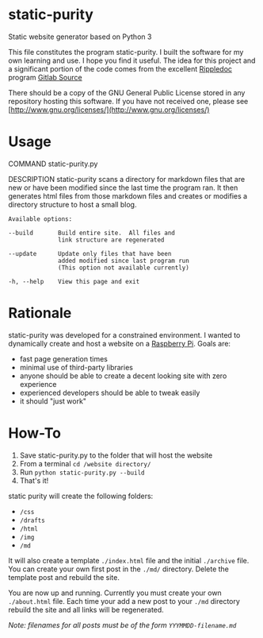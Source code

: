 # static-purity
Static website generator based on Python 3

This file constitutes the program static-purity.
I built the software for my own learning and use. I hope you find it useful. The idea for this project and a significant portion of the code comes from the excellent [Rippledoc](http://www.unexpected-vortices.com/sw/rippledoc/index.html) program [Gitlab Source](https://gitlab.com/uvtc/rippledoc)

There should be a copy of the GNU General Public License stored in any repository hosting this software. If you have not received one, please see [http://www.gnu.org/licenses/](http://www.gnu.org/licenses/)

# Usage

COMMAND
    static-purity.py
 
DESCRIPTION
    static-purity scans a directory for markdown files that are new 
    or have been modified since the last time the program ran. It 
    then generates html files from those markdown files and creates 
    or modifies a directory structure to host a small blog.   

    Available options:

    --build       Build entire site.  All files and 
                  link structure are regenerated

    --update      Update only files that have been 
                  added modified since last program run
                  (This option not available currently)

    -h, --help    View this page and exit
    
# Rationale

static-purity was developed for a constrained environment.  I wanted to dynamically create and host a website on a [Raspberry Pi](https://www.raspberrypi.org).  Goals are:

* fast page generation times
* minimal use of third-party libraries
* anyone should be able to create a decent looking site with zero experience
* experienced developers should be able to tweak easily
* it should "just work"

# How-To

1. Save static-purity.py to the folder that will host the website
2. From a terminal `cd /website directory/`
3. Run `python static-purity.py --build`
4. That's it!

static purity will create the following folders:

* `/css`
* `/drafts`
* `/html`
* `/img`
* `/md`

It will also create a template `./index.html` file and the initial `./archive` file.  You can create your own first post in the `./md/` directory.  Delete the template post and rebuild the site.  

You are now up and running.  Currently you must create your own `./about.html` file.  Each time your add a new post to your `./md` directory rebuild the site and all links will be regenerated.

*Note: filenames for all posts must be of the form `YYYMMDD-filename.md`*
